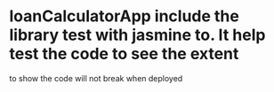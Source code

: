 # loanCalculatorApp include the library test with jasmine to. It help test the code to see the extent 
to show the code will not break when deployed 
